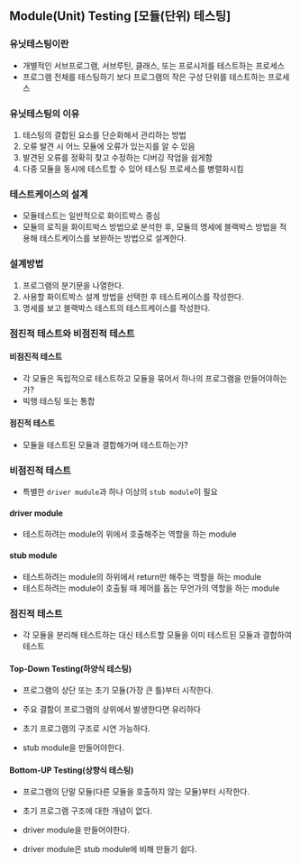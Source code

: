 ## Module(Unit) Testing [모듈(단위) 테스팅]

### 유닛테스팅이란
- 개별적인 서브프로그램, 서브루틴, 클래스, 또는 프로시저를 테스트하는 프로세스
- 프로그램 전체를 테스팅하기 보다 프로그램의 작은 구성 단위를 테스트하는 프로세스

### 유닛테스팅의 이유
1. 테스팅의 결합된 요소를 단순화해서 관리하는 방법
2. 오류 발견 시 어느 모듈에 오류가 있는지를 알 수 있음
3. 발견된 오류를 정확히 찾고 수정하는 디버깅 작업을 쉽게함
4. 다중 모듈을 동시에 테스트할 수 있어 테스팅 프로세스를 병렬화시킴

### 테스트케이스의 설계
- 모듈테스트는 일반적으로 화이트박스 중심
- 모듈의 로직을 화이트박스 방법으로 분석한 후, 모듈의 명세에 블랙박스 방법을 적용해 테스트케이스를 보완하는 방법으로 설계한다.

### 설계방법
1. 프로그램의 분기문을 나열한다.
2. 사용할 화이트박스 설계 방법을 선택한 후 테스트케이스를 작성한다.
3. 명세를 보고 블랙박스 테스트의 테스트케이스를 작성한다.


### 점진적 테스트와 비점진적 테스트
#### 비점진적 테스트
- 각 모듈은 독립적으로 테스트하고 모듈을 묶어서 하나의 프로그램을 만들어야하는가?
- 빅행 테스팅 또는 통합
#### 점진적 테스트
- 모듈을 테스트된 모듈과 결합해가며 테스트하는가?

### 비점진적 테스트
- 특별한 `driver mudule`과 하나 이상의 `stub module`이 필요
#### driver module
- 테스트하려는 module의 위에서 호출해주는 역할을 하는 module
#### stub module
- 테스트하려는 module의 하위에서 return만 해주는 역할을 하는 module
- 테스트하려는 module이 호출될 때 제어를 돕는 무언가의 역할을 하는 module

### 점진적 테스트
- 각 모듈을 분리해 테스트하는 대신 테스트할 모듈을 이미 테스트된 모듈과 결합하여 테스트
#### Top-Down Testing(하양식 테스팅)
- 프로그램의 상단 또는 초기 모듈(가장 큰 틀)부터 시작한다.
- 주요 결함이 프로그램의 상위에서 발생한다면 유리하다
- 초기 프로그램의 구조로 시연 가능하다.


- stub module을 만들어야한다.

#### Bottom-UP Testing(상향식 테스팅)
- 프로그램의 단말 모듈(다른 모듈을 호출하지 않는 모듈)부터 시작한다.
- 초기 프로그램 구조에 대한 개념이 없다.


- driver module을 만들어야한다.
- driver module은 stub module에 비해 만들기 쉽다.

